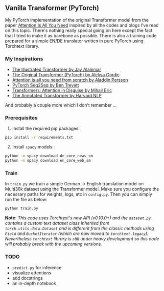 ## Vanilla Transformer (PyTorch)
My PyTorch implementation of the original Transformer model from the paper [Attention Is All You Need](https://arxiv.org/abs/1706.03762) inspired by all the codes and blogs I've read on this topic. There's nothing really special going on here except the fact that I tried to make it as barebone as possible. There is also a training code prepared for a simple EN/DE translator written in pure PyTorch using Torchtext library.

### My Inspirations
- [The Illustrated Transformer by Jay Alammar](https://jalammar.github.io/illustrated-transformer/)
- [The Original Transformer (PyTorch) by Aleksa Gordic](https://github.com/gordicaleksa/pytorch-original-transformer)
- [Attention is all you need from scratch by Aladdin Persson](https://github.com/aladdinpersson/Machine-Learning-Collection/blob/master/ML/Pytorch/more_advanced/Seq2Seq_attention/seq2seq_attention.py)
- [PyTorch Seq2Seq by Ben Trevett](https://github.com/bentrevett/pytorch-seq2seq)
- [Transformers: Attention in Disguise by Mihail Eric](https://www.mihaileric.com/posts/transformers-attention-in-disguise/)
- [The Annotated Transformer by Harvard NLP](http://nlp.seas.harvard.edu/2018/04/03/attention.html)

And probably a couple more which I don't remember ...

### Prerequisites
1. Install the required pip packages:
```bash
pip install -r requirements.txt
```
2. Install `spacy` models :
```bash
python -m spacy download de_core_news_sm
python -m spacy download en_core_web_sm
```

### Train
In `train.py` we train a simple German -> English translation model on Multi30k dataset using the Transformer model. Make sure you configure the necessary paths for weights, logs, etc in `config.py`. Then you can simply run the file as below:
```python
python train.py
```
**Note:** _This code uses Torchtext's new API (v0.10.0+) and the `dataset.py` contains a custom text dataset class inherited from `torch.utils.data.Dataset` and is different from the classic methods using `Field` and `BucketIterator` (which are now moved to `torchtext.legacy`). Nevertheless `torchtext` library is still under heavy development so this code will probably break with the upcoming versions._

### TODO
- `predict.py` for inference
- visualize attentions
- add docstrings
- an in-depth notebook
